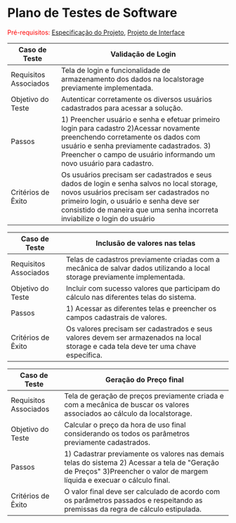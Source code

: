 # Plano de Testes de Software

<span style="color:red">Pré-requisitos: <a href="2-Especificação do Projeto.md"> Especificação do Projeto</a></span>, <a href="3-Projeto de Interface.md"> Projeto de Interface</a>

|Caso de Teste|Validação de Login  |
|--|--|
|Requisitos Associados| Tela de login e funcionalidade de armazenamento dos dados na localstorage previamente implementada.|
|Objetivo do Teste| Autenticar corretamente os diversos usuários cadastrados para acessar a solução.
|Passos|1) Preencher usuário e senha e efetuar primeiro login para cadastro 2)Acessar novamente preenchendo corretamente os dados com usuário e senha previamente cadastrados. 3) Preencher o campo de usuário informando um novo usuário para cadastro.
|Critérios de Êxito|Os usuários precisam ser cadastrados e seus dados de login e senha salvos no local storage, novos usuários precisam ser cadastrados no primeiro login, o usuário e senha deve ser consistido de maneira que uma senha incorreta inviabilize o login do usuário

|Caso de Teste|Inclusão de valores nas telas  |
|--|--|
|Requisitos Associados| Telas de cadastros previamente criadas com a mecânica de salvar dados utilizando a local storage previamente implementada.|
|Objetivo do Teste| Incluir com sucesso valores que participam do cálculo nas diferentes telas do sistema.
|Passos|1) Acessar as diferentes telas e preencher os campos cadastrais de valores.
|Critérios de Êxito|Os valores precisam ser cadastrados e seus valores devem ser armazenados na local storage e cada tela deve ter uma chave específica.

|Caso de Teste|Geração do Preço final |
|--|--|
|Requisitos Associados| Tela de geração de preços previamente criada e com a mecânica de buscar os valores associados ao cálculo da localstorage.|
|Objetivo do Teste| Calcular o preço da hora de uso final considerando os todos os parâmetros previamente cadastrados.
|Passos|1) Cadastrar previamente os valores nas demais telas do sistema 2) Acessar a tela de "Geração de Preços" 3)Preencher o valor de margem líquida e execuar o cálculo final.
|Critérios de Êxito|O valor final deve ser calculado de acordo com os parâmetros passados e respeitando as premissas da regra de cálculo estipulada.
